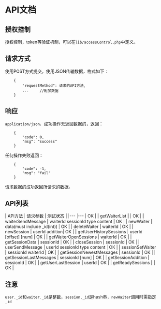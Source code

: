 # API文档

## 授权控制

授权控制，token等验证机制，可以在`lib/accessControl.php`中定义。

## 请求方式

使用POST方式提交，使用JSON传输数据，格式如下：

```
    {
        "requestMethod": 请求的API方法,
        ...     //附加数据
    }    
```

## 响应

`application/json`，成功操作无返回数据的，返回：

```
    {
        "code": 0,
        "msg": "success"
    }
```

任何操作失败返回：

```
    {
        "code": -1,
        "msg": "fail"
    }
```

请求数据的成功返回所请求的数据。

## API列表

| API方法  | 请求参数  | 测试状态 |
|---       |---       | OK |
| getWaiterList  |    | OK |
| waiterSendMessage | waiterId sessionId type content | OK |
| newWaiter | data(must include _id(int)) | OK |
| deleteWaiter | waiterId | OK |
| newSession | userId addition| OK |
| getUserHistorySessions | userId [offset] [num] | OK |
| getWaiterOpenSessions | waiterId | OK |
| getSessionData | sessionId | OK |
| closeSession | sessionId | OK |
| userSendMessage | userId sessionId type content | OK |
| sessionSetWaiter | sessionId waiterId | OK |
| getSessionNewestMessages | sessionId | OK |
| getSessionLastMessages | sessionId [num] | OK |
| getSessionAddition | sessionId | OK |
| getUserLastSession | userId | OK |
| getReadySessions | | OK |

## 注意

`user._id`和`waiter._id`是整数，`session._id`是hash串，`newWaiter`调用时需指定`_id`
